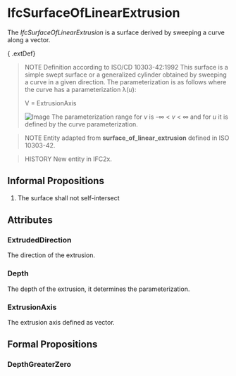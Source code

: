 # IfcSurfaceOfLinearExtrusion

The _IfcSurfaceOfLinearExtrusion_ is a surface derived by sweeping a curve along a vector.

{ .extDef}
> NOTE  Definition according to ISO/CD 10303-42:1992
> This surface is a simple swept surface or a generalized cylinder obtained by sweeping a curve in a given direction. The parameterization is as follows where the curve has a parameterization &lambda;(_u_):
>
> V = ExtrusionAxis
>
> ![Image](../../../../figures/ifcsurfaceoflinearextrusion-math1.gif)
>  The parameterization range for _v_ is -&infin; < _v_ < &infin; and for _u_ it is defined by the curve parameterization.

> NOTE  Entity adapted from **surface_of_linear_extrusion** defined in ISO 10303-42.

> HISTORY  New entity in IFC2x.

## Informal Propositions

1. The surface shall not self-intersect

## Attributes

### ExtrudedDirection
The direction of the extrusion.

### Depth
The depth of the extrusion, it determines the parameterization.

### ExtrusionAxis
The extrusion axis defined as vector.

## Formal Propositions

### DepthGreaterZero

